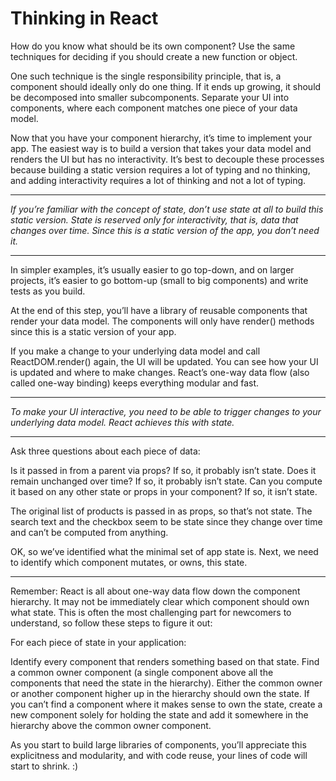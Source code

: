 # Thinking in React

How do you know what should be its own component? Use the same techniques for deciding if you should create a new function or object. 

One such technique is the single responsibility principle, that is, a component should ideally only do one thing. If it ends up growing, it should be decomposed into smaller subcomponents. Separate your UI into components, where each component matches one piece of your data model.

Now that you have your component hierarchy, it’s time to implement your app. The easiest way is to build a version that takes your data model and renders the UI but has no interactivity. It’s best to decouple these processes because building a static version requires a lot of typing and no thinking, and adding interactivity requires a lot of thinking and not a lot of typing. 

---

*If you’re familiar with the concept of state, don’t use state at all to build this static version. State is reserved only for interactivity, that is, data that changes over time. Since this is a static version of the app, you don’t need it.*

---

In simpler examples, it’s usually easier to go top-down, and on larger projects, it’s easier to go bottom-up (small to big components) and write tests as you build. 

At the end of this step, you’ll have a library of reusable components that render your data model. The components will only have render() methods since this is a static version of your app.

If you make a change to your underlying data model and call ReactDOM.render() again, the UI will be updated. You can see how your UI is updated and where to make changes. React’s one-way data flow (also called one-way binding) keeps everything modular and fast.

---

*To make your UI interactive, you need to be able to trigger changes to your underlying data model. React achieves this with state.*

---

Ask three questions about each piece of data:

Is it passed in from a parent via props? If so, it probably isn’t state.
Does it remain unchanged over time? If so, it probably isn’t state.
Can you compute it based on any other state or props in your component? If so, it isn’t state.

The original list of products is passed in as props, so that’s not state. The search text and the checkbox seem to be state since they change over time and can’t be computed from anything.

OK, so we’ve identified what the minimal set of app state is. Next, we need to identify which component mutates, or owns, this state.

---

Remember: React is all about one-way data flow down the component hierarchy. It may not be immediately clear which component should own what state. This is often the most challenging part for newcomers to understand, so follow these steps to figure it out:

For each piece of state in your application:

Identify every component that renders something based on that state.
Find a common owner component (a single component above all the components that need the state in the hierarchy).
Either the common owner or another component higher up in the hierarchy should own the state.
If you can’t find a component where it makes sense to own the state, create a new component solely for holding the state and add it somewhere in the hierarchy above the common owner component.

As you start to build large libraries of components, you’ll appreciate this explicitness and modularity, and with code reuse, your lines of code will start to shrink. :)
